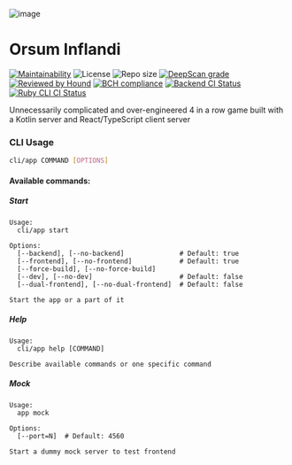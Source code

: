 ![image](https://user-images.githubusercontent.com/12525476/66127607-615c6b00-e5ec-11e9-81e3-764b8bf5b8a5.png)
# Orsum Inflandi

[![Maintainability](https://api.codeclimate.com/v1/badges/213e7b22133dc6c11cc4/maintainability)](https://codeclimate.com/github/orsa-scholis/orsum-inflandi/maintainability)
![License](https://img.shields.io/github/license/orsa-scholis/orsum-inflandi.svg) ![Repo size](https://img.shields.io/github/repo-size/orsa-scholis/orsum-inflandi-II.svg)
[![DeepScan grade](https://deepscan.io/api/teams/5605/projects/7437/branches/75399/badge/grade.svg)](https://deepscan.io/dashboard#view=project&tid=5605&pid=7437&bid=75399)[![Reviewed by Hound](https://img.shields.io/badge/Reviewed_by-Hound-8E64B0.svg)](https://houndci.com)
[![BCH compliance](https://bettercodehub.com/edge/badge/orsa-scholis/orsum-inflandi?branch=develop)](https://bettercodehub.com/)
[![Backend CI Status](https://github.com/orsa-scholis/orsum-inflandi/workflows/Backend%20CI/badge.svg)](https://github.com/orsa-scholis/orsum-inflandi/actions)
[![Ruby CLI CI Status](https://github.com/orsa-scholis/orsum-inflandi/workflows/Ruby/badge.svg)](https://github.com/orsa-scholis/orsum-inflandi/actions)

Unnecessarily complicated and over-engineered 4 in a row game built with a Kotlin server and React/TypeScript client server

### CLI Usage

```bash
cli/app COMMAND [OPTIONS]
```

#### Available commands:

##### Start

```text
Usage:
  cli/app start

Options:
  [--backend], [--no-backend]              # Default: true
  [--frontend], [--no-frontend]            # Default: true
  [--force-build], [--no-force-build]      
  [--dev], [--no-dev]                      # Default: false
  [--dual-frontend], [--no-dual-frontend]  # Default: false

Start the app or a part of it
```

##### Help


```text
Usage:
  cli/app help [COMMAND]

Describe available commands or one specific command
```

##### Mock

```text
Usage:
  app mock

Options:
  [--port=N]  # Default: 4560

Start a dummy mock server to test frontend
```
